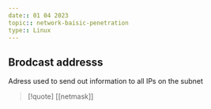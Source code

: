 ```yaml
---
date:: 01 04 2023
topic:: network-baisic-penetration
type:: Linux
---
```

## Brodcast addresss 
Adress used to send out information to all IPs on the subnet 
>[!quote] [[netmask]]